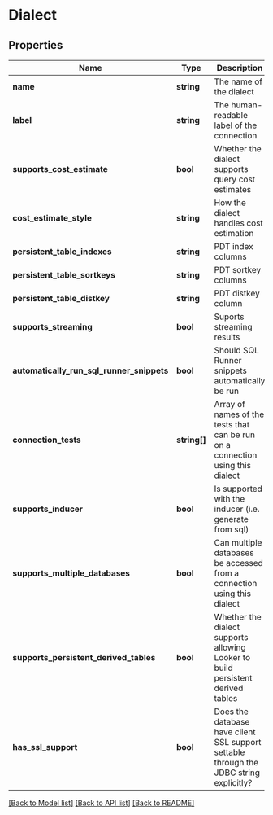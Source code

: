 # Dialect

## Properties
Name | Type | Description | Notes
------------ | ------------- | ------------- | -------------
**name** | **string** | The name of the dialect | [optional] 
**label** | **string** | The human-readable label of the connection | [optional] 
**supports_cost_estimate** | **bool** | Whether the dialect supports query cost estimates | [optional] 
**cost_estimate_style** | **string** | How the dialect handles cost estimation | [optional] 
**persistent_table_indexes** | **string** | PDT index columns | [optional] 
**persistent_table_sortkeys** | **string** | PDT sortkey columns | [optional] 
**persistent_table_distkey** | **string** | PDT distkey column | [optional] 
**supports_streaming** | **bool** | Suports streaming results | [optional] 
**automatically_run_sql_runner_snippets** | **bool** | Should SQL Runner snippets automatically be run | [optional] 
**connection_tests** | **string[]** | Array of names of the tests that can be run on a connection using this dialect | [optional] 
**supports_inducer** | **bool** | Is supported with the inducer (i.e. generate from sql) | [optional] 
**supports_multiple_databases** | **bool** | Can multiple databases be accessed from a connection using this dialect | [optional] 
**supports_persistent_derived_tables** | **bool** | Whether the dialect supports allowing Looker to build persistent derived tables | [optional] 
**has_ssl_support** | **bool** | Does the database have client SSL support settable through the JDBC string explicitly? | [optional] 

[[Back to Model list]](../README.md#documentation-for-models) [[Back to API list]](../README.md#documentation-for-api-endpoints) [[Back to README]](../README.md)


